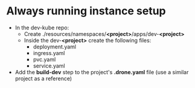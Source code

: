 # Always running instance setup
- In the dev-kube repo:
    - Create ./resources/namespaces/**\<project\>**/apps/dev-**\<project\>**
    - Inside the dev-**\<project\>** create the following files:
        - deployment.yaml
        - ingress.yaml
        - pvc.yaml
        - service.yaml
- Add the **build-dev** step to the project's **.drone.yaml** file (use a similar project as a reference)
